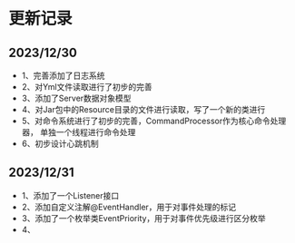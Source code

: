 # 更新记录

## 2023/12/30
- 1、完善添加了日志系统
- 2、对Yml文件读取进行了初步的完善
- 3、添加了Server数据对象模型
- 4、对Jar包中的Resource目录的文件进行读取，写了一个新的类进行
- 5、对命令系统进行了初步的完善，CommandProcessor作为核心命令处理器，
单独一个线程进行命令处理
- 6、初步设计心跳机制

## 2023/12/31
- 1、添加了一个Listener接口
- 2、添加自定义注解@EventHandler，用于对事件处理的标记
- 3、添加了一个枚举类EventPriority，用于对事件优先级进行区分枚举
- 4、

